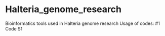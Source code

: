 # Halteria_genome_research
Bioinformatics tools used in Halteria genome research
Usage of codes:
#1 Code S1
